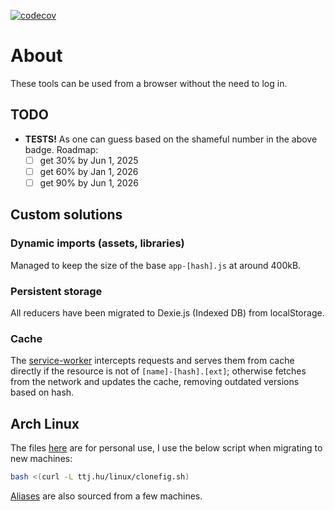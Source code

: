 [![codecov](https://codecov.io/gh/tomjtoth/tomjtoth.github.io/graph/badge.svg?token=417607S3E8)](https://codecov.io/gh/tomjtoth/tomjtoth.github.io)

# About

These tools can be used from a browser without the need to log in.

## TODO

- **TESTS!** As one can guess based on the shameful number in the above badge. Roadmap:
  - [ ] get 30% by Jun 1, 2025
  - [ ] get 60% by Jan 1, 2026
  - [ ] get 90% by Jun 1, 2026

## Custom solutions

### Dynamic imports (assets, libraries)

Managed to keep the size of the base `app-[hash].js` at around 400kB.

### Persistent storage

All reducers have been migrated to Dexie.js (Indexed DB) from localStorage.

### Cache

The [service-worker](./src/sw.ts) intercepts requests and serves them from cache directly if the resource is not of `[name]-[hash].[ext]`; otherwise fetches from the network and updates the cache, removing outdated versions based on hash.

## Arch Linux

The files [here](./public/linux/) are for personal use, I use the below script when migrating to new machines:

```sh
bash <(curl -L ttj.hu/linux/clonefig.sh)
```

[Aliases](/public/linux/bash_aliases) are also sourced from a few machines.
